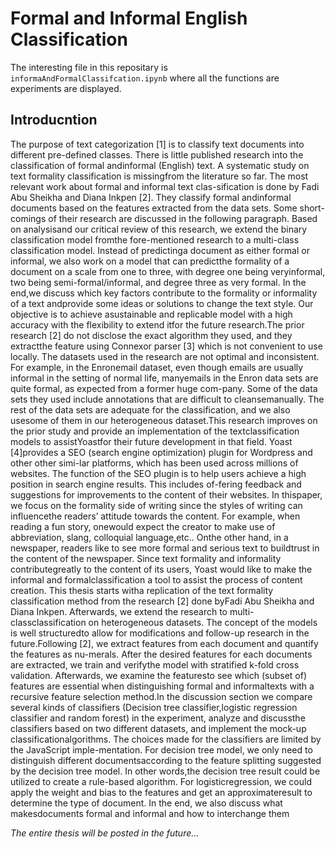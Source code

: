 # Formal and Informal English Classification

The interesting file in this repositary is ```informaAndFormalClassifcation.ipynb``` where all the functions are experiments are displayed. 

## Introducntion
The purpose of text categorization [1] is to classify text documents into different pre-defined classes.  There is little published research into the classification of formal andinformal (English) text.  A systematic study on text formality classification is missingfrom the literature so far.  The most relevant work about formal and informal text clas-sification is done by Fadi Abu Sheikha and Diana Inkpen [2].  They classify formal andinformal  documents  based  on  the  features  extracted  from  the  data  sets.   Some  short-comings of their research are discussed in the following paragraph.  Based on analysisand our critical review of this research, we extend the binary classification model fromthe fore-mentioned research to a multi-class classification model.  Instead of predictinga  document  as  either  formal  or  informal,  we  also  work  on  a  model  that  can  predictthe formality of a document on a scale from one to three, with degree one being veryinformal, two being semi-formal/informal, and degree three as very formal.  In the end,we  discuss  which  key  factors  contribute  to  the  formality  or  informality  of  a  text  andprovide some ideas or solutions to change the text style.  Our objective is to achieve asustainable and replicable model with a high accuracy with the flexibility to extend itfor the future research.The prior research [2] do not disclose the exact algorithm they used, and they extractthe feature using Connexor parser [3] which is not convenient to use locally.  The datasets used in the research are not optimal and inconsistent.  For example, in the Enronemail dataset, even though emails are usually informal in the setting of normal life, manyemails in the Enron data sets are quite formal,  as expected from a former huge com-pany.  Some of the data sets they used include annotations that are difficult to cleansemanually.  The rest of the data sets are adequate for the classification, and we also usesome of them in our heterogeneous dataset.This research improves on the prior study and provide an implementation of the textclassification models to assistYoastfor their future development in that field.  Yoast [4]provides a SEO (search engine optimization) plugin for Wordpress and other other simi-lar platforms, which has been used across millions of websites.  The function of the SEO
plugin is to help users achieve a high position in search engine results.  This includes of-fering feedback and suggestions for improvements to the content of their websites.  In thispaper, we focus on the formality side of writing since the styles of writing can influencethe readers’ attitude towards the content.  For example, when reading a fun story, onewould expect the creator to make use of abbreviation, slang, colloquial language,etc..  Onthe other hand, in a newspaper, readers like to see more formal and serious text to buildtrust in the content of the newspaper.  Since text formality and informality contributegreatly to the content of its users,  Yoast would like to make the informal and formalclassification  a  tool  to  assist  the  process  of  content  creation.   This  thesis  starts  witha replication of the text formality classification method from the research [2] done byFadi Abu Sheikha and Diana Inkpen.  Afterwards, we extend the research to multi-classclassification on heterogeneous datasets.  The concept of the models is well structuredto allow for modifications and follow-up research in the future.Following [2], we extract features from each document and quantify the features as nu-merals.  After the desired features for each documents are extracted, we train and verifythe model with stratified k-fold cross validation.  Afterwards, we examine the featuresto see which (subset of) features are essential when distinguishing formal and informaltexts with a recursive feature selection method.In the discussion section we compare several kinds of classifiers (Decision tree classifier,logistic regression classifier and random forest) in the experiment, analyze and discussthe classifiers based on two different datasets, and implement the mock-up classificationalgorithms.   The  choices  made  for  the  classifiers  are  limited  by  the  JavaScript  imple-mentation.   For  decision  tree  model,  we  only  need  to  distinguish  different  documentsaccording to the feature splitting suggested by the decision tree model.  In other words,the decision tree result could be utilized to create a rule-based algorithm.  For logisticregression, we could apply the weight and bias to the features and get an approximateresult  to  determine  the  type  of  document.   In  the  end,  we  also  discuss  what  makesdocuments formal and informal and how to interchange them

<em>The entire thesis will be posted in the future...</em>
